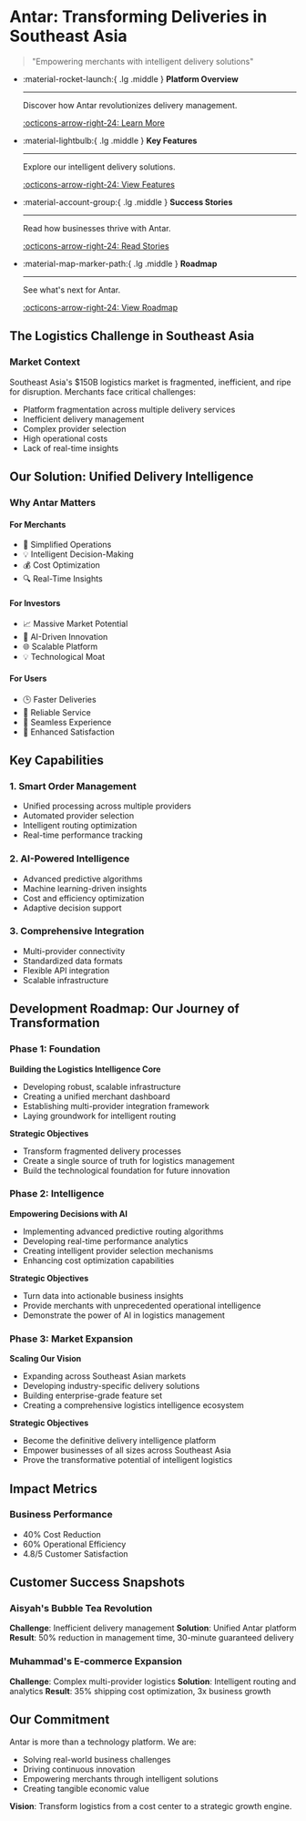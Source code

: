 # Antar: Transforming Deliveries in Southeast Asia

> "Empowering merchants with intelligent delivery solutions"

<div class="grid cards" markdown>

-   :material-rocket-launch:{ .lg .middle } __Platform Overview__

    ---

    Discover how Antar revolutionizes delivery management.

    [:octicons-arrow-right-24: Learn More](overview.md)

-   :material-lightbulb:{ .lg .middle } __Key Features__

    ---

    Explore our intelligent delivery solutions.

    [:octicons-arrow-right-24: View Features](features.md)

-   :material-account-group:{ .lg .middle } __Success Stories__

    ---

    Read how businesses thrive with Antar.

    [:octicons-arrow-right-24: Read Stories](stories.md)

-   :material-map-marker-path:{ .lg .middle } __Roadmap__

    ---

    See what's next for Antar.

    [:octicons-arrow-right-24: View Roadmap](../roadmap/index.md)

</div>

## The Logistics Challenge in Southeast Asia

### Market Context
Southeast Asia's $150B logistics market is fragmented, inefficient, and ripe for disruption. Merchants face critical challenges:
- Platform fragmentation across multiple delivery services
- Inefficient delivery management
- Complex provider selection
- High operational costs
- Lack of real-time insights

## Our Solution: Unified Delivery Intelligence

### Why Antar Matters

#### For Merchants
- 🚀 Simplified Operations
- 💡 Intelligent Decision-Making
- 💰 Cost Optimization
- 🔍 Real-Time Insights

#### For Investors
- 📈 Massive Market Potential
- 🧠 AI-Driven Innovation
- 🌐 Scalable Platform
- 💡 Technological Moat

#### For Users
- 🕒 Faster Deliveries
- 💯 Reliable Service
- 🔗 Seamless Experience
- 🌟 Enhanced Satisfaction

## Key Capabilities

### 1. Smart Order Management
- Unified processing across multiple providers
- Automated provider selection
- Intelligent routing optimization
- Real-time performance tracking

### 2. AI-Powered Intelligence
- Advanced predictive algorithms
- Machine learning-driven insights
- Cost and efficiency optimization
- Adaptive decision support

### 3. Comprehensive Integration
- Multi-provider connectivity
- Standardized data formats
- Flexible API integration
- Scalable infrastructure

## Development Roadmap: Our Journey of Transformation

### Phase 1: Foundation
**Building the Logistics Intelligence Core**
- Developing robust, scalable infrastructure
- Creating a unified merchant dashboard
- Establishing multi-provider integration framework
- Laying groundwork for intelligent routing

**Strategic Objectives**
- Transform fragmented delivery processes
- Create a single source of truth for logistics management
- Build the technological foundation for future innovation

### Phase 2: Intelligence
**Empowering Decisions with AI**
- Implementing advanced predictive routing algorithms
- Developing real-time performance analytics
- Creating intelligent provider selection mechanisms
- Enhancing cost optimization capabilities

**Strategic Objectives**
- Turn data into actionable business insights
- Provide merchants with unprecedented operational intelligence
- Demonstrate the power of AI in logistics management

### Phase 3: Market Expansion
**Scaling Our Vision**
- Expanding across Southeast Asian markets
- Developing industry-specific delivery solutions
- Building enterprise-grade feature set
- Creating a comprehensive logistics intelligence ecosystem

**Strategic Objectives**
- Become the definitive delivery intelligence platform
- Empower businesses of all sizes across Southeast Asia
- Prove the transformative potential of intelligent logistics

## Impact Metrics

### Business Performance
- 40% Cost Reduction
- 60% Operational Efficiency
- 4.8/5 Customer Satisfaction

## Customer Success Snapshots

### Aisyah's Bubble Tea Revolution
**Challenge**: Inefficient delivery management
**Solution**: Unified Antar platform
**Result**: 50% reduction in management time, 30-minute guaranteed delivery

### Muhammad's E-commerce Expansion
**Challenge**: Complex multi-provider logistics
**Solution**: Intelligent routing and analytics
**Result**: 35% shipping cost optimization, 3x business growth

## Our Commitment

Antar is more than a technology platform. We are:
- Solving real-world business challenges
- Driving continuous innovation
- Empowering merchants through intelligent solutions
- Creating tangible economic value

**Vision**: Transform logistics from a cost center to a strategic growth engine.
